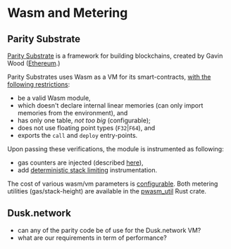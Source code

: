 # Wasm and Metering

## Parity Substrate 

[Parity Substrate](https://www.parity.io/substrate/) is a framework for building blockchains, created by Gavin Wood ([Ethereum](https://ethereum.github.io/yellowpaper/paper.pdf).) 

Parity Substrates uses Wasm as a VM for its smart-contracts, [with the following restrictions](https://github.com/paritytech/substrate/blob/master/srml/contracts/src/wasm/prepare.rs#L341-L344):

* be a valid Wasm module,
* which doesn't declare internal linear memories (can only import memories from the environment), and
* has only one table, *not too big* (configurable);
* does not use floating point types (`F32`|`F64`), and
* exports the `call` and `deploy` entry-points.

Upon passing these verifications, the module is instrumented as following:

* gas counters are injected (described [here](https://github.com/paritytech/wasm-utils/blob/master/src/gas/mod.rs#L389-L422)),
* add [deterministic stack limiting](https://wiki.parity.io/WebAssembly-StackHeight) instrumentation. 

The cost of various wasm/vm parameters is [configurable](https://github.com/paritytech/substrate/blob/master/srml/contracts/src/lib.rs#L893-L954). Both metering utilities (gas/stack-height) are available in the [pwasm_util](https://crates.io/crates/pwasm-utils) Rust crate.

## Dusk.network

* can any of the parity code be of use for the Dusk.network VM?
* what are our requirements in term of performance?

